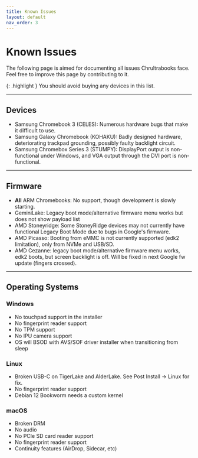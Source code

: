 ```yaml
---
title: Known Issues
layout: default
nav_order: 3
---
```


# Known Issues
The following page is aimed for documenting all issues Chrultrabooks face. Feel free to improve this page by contributing to it.

{: .highlight }
You should avoid buying any devices in this list.

-----


## Devices
* Samsung Chromebook 3 (CELES): Numerous hardware bugs that make it difficult to use.
* Samsung Galaxy Chromebook (KOHAKU): Badly designed hardware, deteriorating trackpad grounding, possibly faulty backlight circuit.
* Samsung Chromebox Series 3 (STUMPY): DisplayPort output is non-functional under Windows, and VGA output through the DVI port is non-functional.




----

## Firmware
* **All** ARM Chromebooks: No support, though development is slowly starting.
* GeminiLake: Legacy boot mode/alternative firmware menu works but does not show payload list
* AMD Stoneyridge: Some StoneyRidge devices may not currently have functional Legacy Boot Mode due to bugs in Google's firmware.
* AMD Picasso: Booting from eMMC is not currently supported (edk2 limitation), only from NVMe and USB/SD.
* AMD Cezanne: legacy boot mode/alternative firmware menu works, edk2 boots, but screen backlight is off. Will be fixed in next Google fw update (fingers crossed).



----

## Operating Systems

### Windows

* No touchpad support in the installer
* No fingerprint reader support
* No TPM support
* No IPU camera support
* OS will BSOD with AVS/SOF driver installer when transitioning from sleep 


### Linux

* Broken USB-C on TigerLake and AlderLake. See Post Install -> Linux for fix.
* No fingerprint reader support
* Debian 12 Bookworm needs a custom kernel 

### macOS


* Broken DRM
* No audio
* No PCIe SD card reader support
* No fingerprint reader support
* Continuity features (AirDrop, Sidecar, etc)
